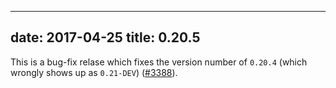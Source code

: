 
---
date: 2017-04-25
title: 0.20.5
---

	

This is a bug-fix relase which fixes the version number of `0.20.4` (which wrongly shows up as `0.21-DEV`) ([#3388](https://github.com/spf13/hugo/issues/3388)).